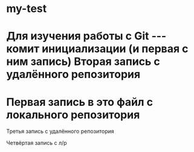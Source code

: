 # my-test
Для изучения работы с Git --- комит инициализации (и первая с ним запись)
Вторая запись с удалённого репозитория
===============================================
Первая запись  в это файл с локального репозитория
====================================================
Третья запись с удалённого репозитория

Четвёртая запись с л/р




